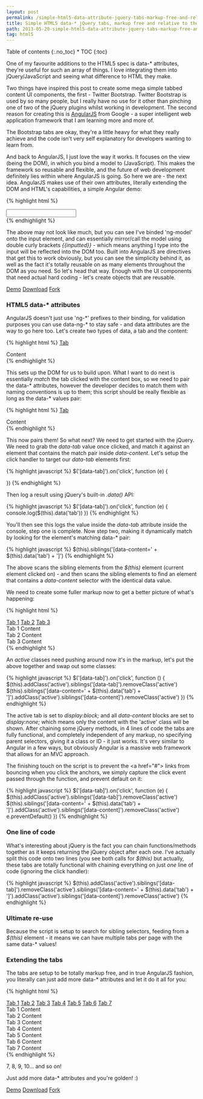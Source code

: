 ```yaml
---
layout: post
permalink: /simple-html5-data-attribute-jquery-tabs-markup-free-and-relative-to-their-container-for-ultimate-reuse/
title: Simple HTML5 data-* jQuery tabs, markup free and relative to their container for ultimate re-use
path: 2013-05-20-simple-html5-data-attribute-jquery-tabs-markup-free-and-relative-to-their-container-for-ultimate-reuse.md
tag: html5
---
```


<div class="toc" markdown="1">
<span class="gamma">Table of contents</span>
{:.no_toc}
* TOC
{:toc}
</div>

One of my favourite additions to the HTML5 spec is data-&#42; attributes, they're useful for such an array of things. I love integrating them into jQuery/JavaScript and seeing what difference to HTML they make.

Two things have inspired this post to create some mega simple tabbed content UI components, the first - Twitter Bootstrap. Twitter Bootstrap is used by so many people, but I really have no use for it other than pinching one of two of the jQuery plugins whilst working in development. The second reason for creating this is [AngularJS](//angularjs.org) from Google - a super intelligent web application framework that I am learning more and more of.

The Bootstrap tabs are okay, they're a little heavy for what they really achieve and the code isn't very self explanatory for developers wanting to learn from.

And back to AngularJS, I just love the way it works. It focuses on the view (being the DOM), in which you bind a model to (JavaScript). This makes the framework so reusable and flexible, and the future of web development definitely lies within where AngularJS is going. So here we are - the next idea. AngularJS makes use of their own attributes, literally extending the DOM and HTML's capabilities, a simple Angular demo:

{% highlight html %}
<div ng-app>
  <input type=text ng-model="inputted">
</div>
{% endhighlight %}

The above may not look like much, but you can see I've binded 'ng-model' onto the input element, and can essentially mirror/call the model using double curly brackets _&#123;&#123;inputted&#125;&#125;_ - which means anything I type into the input will be reflected into the DOM too. Built into AngularJS are directives that get this to work obviously, but you can see the simplicity behind it, as well as the fact it's totally reusable on as many elements throughout the DOM as you need. So let's head that way. Enough with the UI components that need actual hard coding - let's create objects that are reusable.

<div class="download-box">
  <a href="//toddmotto.com/labs/data-tabs" onclick="_gaq.push(['_trackEvent', 'Click', 'Demo Data Tabs, 'Data Tabs Demo']);">Demo</a>
  <a href="//toddmotto.com/labs/data-tabs/data-tabs.zip" onclick="_gaq.push(['_trackEvent', 'Click', 'Download Data Tabs, 'Data Tabs Download']);">Download</a>
  <a href="//github.com/toddmotto/data-tabs" onclick="_gaq.push(['_trackEvent', 'Click', 'Fork Data Tabs', Data Tabs Fork']);">Fork</a>
</div>

### HTML5 data-&#42; attributes
AngularJS doesn't just use 'ng-&#42;' prefixes to their binding, for validation purposes you can use data-ng-&#42; to stay safe - and data attributes are the way to go here too. Let's create two types of data, a tab and the content:

{% highlight html %}
<a href="#" data-tab="">Tab</a>
<div data-content="">Content</div>
{% endhighlight %}

This sets up the DOM for us to build upon. What I want to do next is essentially _match_ the tab clicked with the content box, so we need to pair the data-&#42; attributes, however the developer decides to match them with naming conventions is up to them; this script should be really flexible as long as the data-&#42; values pair:

{% highlight html %}
<a href="#" data-tab="1">Tab</a>
<div data-content="1">Content</div>
{% endhighlight %}

This now pairs them! So what next? We need to get started with the jQuery. We need to grab the _data-tab_ value once clicked, and match it against an element that contains the match pair inside _data-content_. Let's setup the click handler to target our _data-tab_ elements first:

{% highlight javascript %}
$('[data-tab]').on('click', function (e) {
  
})
{% endhighlight %}

Then log a result using jQuery's built-in _.data()_ API:

{% highlight javascript %}
$('[data-tab]').on('click', function (e) {
  console.log($(this).data('tab'))
})
{% endhighlight %}

You'll then see this logs the value inside the _data-tab_ attribute inside the console, step one is complete. Now step two, making it dynamically match by looking for the element's matching data-&#42; pair:

{% highlight javascript %}
$(this).siblings('[data-content=' + $(this).data('tab') + ']')
{% endhighlight %}

The above scans the sibling elements from the _$(this)_ element (current element clicked on) - and then scans the sibling elements to find an element that contains a _data-content_ selector with the identical data value.

We need to create some fuller markup now to get a better picture of what's happening:

{% highlight html %}
<div class="tabs">
  <a href="#" data-tab="1" class="tab active">Tab 1</a>
  <a href="#" data-tab="2" class="tab">Tab 2</a>
  <a href="#" data-tab="3" class="tab">Tab 3</a>
  
  <div data-content="1" class="content active">Tab 1 Content</div>
  <div data-content="2" class="content">Tab 2 Content</div>
  <div data-content="3" class="content">Tab 3 Content</div>
</div>
{% endhighlight %}

An _active_ classes need pushing around now it's in the markup, let's put the above together and swap out some classes:

{% highlight javascript %}
$('[data-tab]').on('click', function () {
  $(this).addClass('active').siblings('[data-tab]').removeClass('active')
  $(this).siblings('[data-content=' + $(this).data('tab') + ']').addClass('active').siblings('[data-content]').removeClass('active')
})
{% endhighlight %}

The active tab is set to _display:block;_ and all _data-content_ blocks are set to _display:none;_ which means only the content with the 'active' class will be shown. After chaining some jQuery methods, in 4 lines of code the tabs are fully functional, and completely independent of any markup, no specifying parent selectors, giving it a class or ID - it just works. It's very similar to Angular in a few ways, but obviously Angular is a massive web framework that allows for an MVC approach.

The finishing touch on the script is to prevent the &lt;a href="#"&gt; links from bouncing when you click the anchors, we simply capture the click event passed through the function, and prevent default on it:

{% highlight javascript %}
$('[data-tab]').on('click', function (e) {
  $(this).addClass('active').siblings('[data-tab]').removeClass('active')
  $(this).siblings('[data-content=' + $(this).data('tab') + ']').addClass('active').siblings('[data-content]').removeClass('active')
  e.preventDefault()
})
{% endhighlight %}

### One line of code
What's interesting about jQuery is the fact you can chain functions/methods together as it keeps returning the jQuery object after each one. I've actually split this code onto two lines (you see both calls for _$(this)_ but actually, these tabs are totally functional with chaining everything on just _one_ line of code (ignoring the click handler):

{% highlight javascript %}
$(this).addClass('active').siblings('[data-tab]').removeClass('active').siblings('[data-content=' + $(this).data('tab') + ']').addClass('active').siblings('[data-content]').removeClass('active')
{% endhighlight %}

### Ultimate re-use
Because the script is setup to search for sibling selectors, feeding from a _$(this)_ element - it means we can have multiple tabs per page with the same data-&#42; values!

### Extending the tabs
The tabs are setup to be totally markup free, and in true AngularJS fashion, you literally can just add more data-&#42; attributes and let it do it all for you:

{% highlight html %}
<div class="tabs">
  <a href="#" data-tab="1" class="tab active">Tab 1</a>
  <a href="#" data-tab="2" class="tab">Tab 2</a>
  <a href="#" data-tab="3" class="tab">Tab 3</a>
  <a href="#" data-tab="4" class="tab">Tab 4</a>
  <a href="#" data-tab="5" class="tab">Tab 5</a>
  <a href="#" data-tab="6" class="tab">Tab 6</a>
  <a href="#" data-tab="7" class="tab">Tab 7</a>
  
  <div data-content="1" class="content active">Tab 1 Content</div>
  <div data-content="2" class="content">Tab 2 Content</div>
  <div data-content="3" class="content">Tab 3 Content</div>
  <div data-content="4" class="content">Tab 4 Content</div>
  <div data-content="5" class="content">Tab 5 Content</div>
  <div data-content="6" class="content">Tab 6 Content</div>
  <div data-content="7" class="content">Tab 7 Content</div>
</div>
{% endhighlight %}

7, 8, 9, 10... and so on!

Just add more data-&#42; attributes and you're golden! :)

<div class="download-box">
  <a href="//toddmotto.com/labs/data-tabs" onclick="_gaq.push(['_trackEvent', 'Click', 'Demo Data Tabs, 'Data Tabs Demo']);">Demo</a>
  <a href="//toddmotto.com/labs/data-tabs/data-tabs.zip" onclick="_gaq.push(['_trackEvent', 'Click', 'Download Data Tabs, 'Data Tabs Download']);">Download</a>
  <a href="//github.com/toddmotto/data-tabs" onclick="_gaq.push(['_trackEvent', 'Click', 'Fork Data Tabs', Data Tabs Fork']);">Fork</a>
</div>

